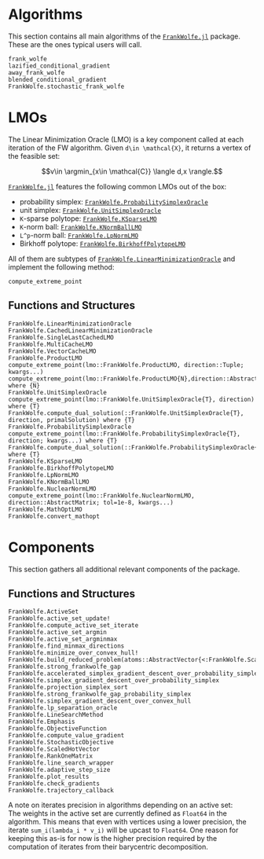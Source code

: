 # Algorithms

This section contains all main algorithms of the [`FrankWolfe.jl`](https://github.com/ZIB-IOL/FrankWolfe.jl) package. These are the ones typical users will call.

```@docs
frank_wolfe
lazified_conditional_gradient
away_frank_wolfe
blended_conditional_gradient
FrankWolfe.stochastic_frank_wolfe
```


# LMOs

The Linear Minimization Oracle (LMO) is a key component called at each iteration of the FW algorithm. Given ``d\in \mathcal{X}``, it returns a vertex of the feasible set:
```math
v\in \argmin_{x\in \mathcal{C}} \langle d,x \rangle.
```
[`FrankWolfe.jl`](https://github.com/ZIB-IOL/FrankWolfe.jl) features the following common LMOs out of the box:

- probability simplex: [`FrankWolfe.ProbabilitySimplexOracle`](@ref)
- unit simplex: [`FrankWolfe.UnitSimplexOracle`](@ref)
- ``K``-sparse polytope: [`FrankWolfe.KSparseLMO`](@ref)
- ``K``-norm ball: [`FrankWolfe.KNormBallLMO`](@ref)
- ``L^p``-norm ball: [`FrankWolfe.LpNormLMO`](@ref)
- Birkhoff polytope: [`FrankWolfe.BirkhoffPolytopeLMO`](@ref)

All of them are subtypes of [`FrankWolfe.LinearMinimizationOracle`](@ref) and implement the following method:
```@docs
compute_extreme_point
```

## Functions and Structures

```@docs
FrankWolfe.LinearMinimizationOracle
FrankWolfe.CachedLinearMinimizationOracle
FrankWolfe.SingleLastCachedLMO
FrankWolfe.MultiCacheLMO
FrankWolfe.VectorCacheLMO
FrankWolfe.ProductLMO
compute_extreme_point(lmo::FrankWolfe.ProductLMO, direction::Tuple; kwargs...)
compute_extreme_point(lmo::FrankWolfe.ProductLMO{N},direction::AbstractArray;storage=similar(direction),direction_indices,kwargs...,) where {N}
FrankWolfe.UnitSimplexOracle
compute_extreme_point(lmo::FrankWolfe.UnitSimplexOracle{T}, direction) where {T}
FrankWolfe.compute_dual_solution(::FrankWolfe.UnitSimplexOracle{T}, direction, primalSolution) where {T}
FrankWolfe.ProbabilitySimplexOracle
compute_extreme_point(lmo::FrankWolfe.ProbabilitySimplexOracle{T}, direction; kwargs...) where {T}
FrankWolfe.compute_dual_solution(::FrankWolfe.ProbabilitySimplexOracle{T},direction,primal_solution;kwargs...,) where {T}
FrankWolfe.KSparseLMO
FrankWolfe.BirkhoffPolytopeLMO
FrankWolfe.LpNormLMO
FrankWolfe.KNormBallLMO
FrankWolfe.NuclearNormLMO
compute_extreme_point(lmo::FrankWolfe.NuclearNormLMO, direction::AbstractMatrix; tol=1e-8, kwargs...)
FrankWolfe.MathOptLMO
FrankWolfe.convert_mathopt
```


# Components

This section gathers all additional relevant components of the package.

## Functions and Structures

```@docs
FrankWolfe.ActiveSet
FrankWolfe.active_set_update!
FrankWolfe.compute_active_set_iterate
FrankWolfe.active_set_argmin
FrankWolfe.active_set_argminmax
FrankWolfe.find_minmax_directions
FrankWolfe.minimize_over_convex_hull!
FrankWolfe.build_reduced_problem(atoms::AbstractVector{<:FrankWolfe.ScaledHotVector},hessian,weights,gradient,tolerance)
FrankWolfe.strong_frankwolfe_gap
FrankWolfe.accelerated_simplex_gradient_descent_over_probability_simplex
FrankWolfe.simplex_gradient_descent_over_probability_simplex
FrankWolfe.projection_simplex_sort
FrankWolfe.strong_frankwolfe_gap_probability_simplex
FrankWolfe.simplex_gradient_descent_over_convex_hull
FrankWolfe.lp_separation_oracle
FrankWolfe.LineSearchMethod
FrankWolfe.Emphasis
FrankWolfe.ObjectiveFunction
FrankWolfe.compute_value_gradient
FrankWolfe.StochasticObjective
FrankWolfe.ScaledHotVector
FrankWolfe.RankOneMatrix
FrankWolfe.line_search_wrapper
FrankWolfe.adaptive_step_size
FrankWolfe.plot_results
FrankWolfe.check_gradients
FrankWolfe.trajectory_callback
```

A note on iterates precision in algorithms depending on an active set:  
The weights in the active set are currently defined as `Float64` in the algorithm.
This means that even with vertices using a lower precision, the iterate `sum_i(lambda_i * v_i)`
will be upcast to `Float64`. One reason for keeping this as-is for now is the
higher precision required by the computation of iterates from their barycentric decomposition.

